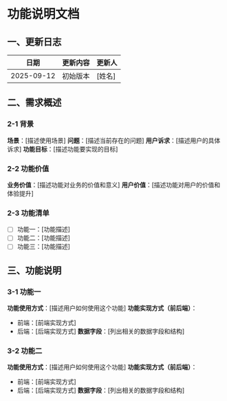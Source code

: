 # 功能说明文档

## 一、更新日志

| 日期 | 更新内容 | 更新人 |
|------|----------|--------|
| 2025-09-12 | 初始版本 | [姓名] |

## 二、需求概述

### 2-1 背景
**场景**：[描述使用场景]
**问题**：[描述当前存在的问题]
**用户诉求**：[描述用户的具体诉求]
**功能目标**：[描述功能要实现的目标]

### 2-2 功能价值
**业务价值**：[描述功能对业务的价值和意义]
**用户价值**：[描述功能对用户的价值和体验提升]

### 2-3 功能清单
- [ ] 功能一：[功能描述]
- [ ] 功能二：[功能描述]
- [ ] 功能三：[功能描述]

## 三、功能说明

### 3-1 功能一
**功能使用方式**：[描述用户如何使用这个功能]
**功能实现方式（前后端）**：
- 前端：[前端实现方式]
- 后端：[后端实现方式]
**数据字段**：[列出相关的数据字段和结构]

### 3-2 功能二
**功能使用方式**：[描述用户如何使用这个功能]
**功能实现方式（前后端）**：
- 前端：[前端实现方式]
- 后端：[后端实现方式]
**数据字段**：[列出相关的数据字段和结构]
